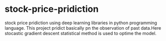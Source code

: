 # stock-price-pridiction
stock price pridiction using deep learning libraries in python programming language.
This project pridict basically pn the observation of past data.Here stocastic gradient descent statistical method is used to optime the model.
